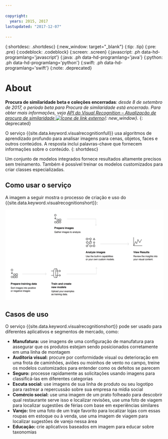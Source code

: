 ```yaml
---

copyright:
  years: 2015, 2017
lastupdated: "2017-12-07"

---
```


{:shortdesc: .shortdesc}
{:new_window: target="_blank"}
{:tip: .tip}
{:pre: .pre}
{:codeblock: .codeblock}
{:screen: .screen}
{:javascript: .ph data-hd-programlang='javascript'}
{:java: .ph data-hd-programlang='java'}
{:python: .ph data-hd-programlang='python'}
{:swift: .ph data-hd-programlang='swift'}
{:note: .deprecated}

# About

**Procura de similaridade beta e coleções encerradas**: *desde 8 de setembro de 2017, o período beta para Procura de similaridade está encerrado. Para obter mais informações, veja [API do Visual Recognition – Atualização de procura de similaridade ![Ícone de link externo](../../icons/launch-glyph.svg "Ícone de link externo")](https://www.ibm.com/blogs/bluemix/2017/08/visual-recognition-api-similarity-search-update/){: new_window}.*
{: deprecated}

O serviço {{site.data.keyword.visualrecognitionfull}} usa algoritmos de aprendizado profundo para analisar imagens para cenas, objetos, faces e outros conteúdos. A resposta inclui palavras-chave que fornecem informações sobre o conteúdo.
{: shortdesc}

Um conjunto de modelos integrados fornece resultados altamente precisos sem treinamento. Também é possível treinar os modelos customizados para criar classes especializadas.

## Como usar o serviço

A imagem a seguir mostra o processo de criação e uso do {{site.data.keyword.visualrecognitionshort}}:

![Descreva o fluxo do serviço {{site.data.keyword.visualrecognitionshort}}, da preparação, do treinamento e da classificação de imagens à visualização de resultados.](images/visual-recognition-process-110717.png)

## Casos de uso

O serviço {{site.data.keyword.visualrecognitionshort}} pode ser usado para diferentes aplicativos e segmentos de mercado, como:

- **Manufatura:** use imagens de uma configuração de manufatura para assegurar que os produtos estejam sendo posicionados corretamente em uma linha de montagem
- **Auditoria visual:** procure por conformidade visual ou deterioração em uma frota de caminhões, aviões ou moinhos de vento no campo, treine os modelos customizados para entender como os defeitos se parecem
- **Seguro:** processe rapidamente as solicitações usando imagens para classificá-las em diferentes categorias
- **Escuta social:** use imagens de sua linha de produto ou seu logotipo para rastrear a repercussão sobre sua empresa na mídia social
- **Comércio social:** use uma imagem de um prato folheado para descobrir qual restaurante serve isso e localizar revisões, use uma foto de viagem para localizar sugestões de férias com base em experiências similares
- **Varejo:** tire uma foto de um traje favorito para localizar lojas com essas roupas em estoque ou à venda, use uma imagem de viagem para localizar sugestões de varejo nessa área
- **Educação:** crie aplicativos baseados em imagem para educar sobre taxonomias
